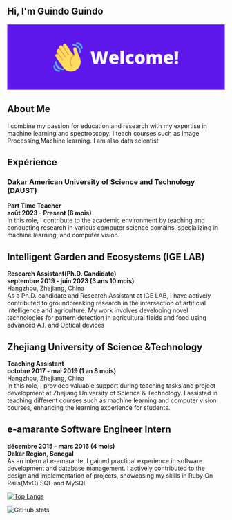 ## Hi, I'm Guindo Guindo

![](https://github.com/guindo/guindo/blob/main/welcome1.png?raw=true)

## About Me
I combine my passion for education and research with my expertise
in machine learning and spectroscopy. I teach courses such as
Image Processing,Machine learning. I am also data scientist

## Expérience
### Dakar American University of Science and Technology (DAUST)
**Part Time Teacher<br>
août 2023 - Present (6 mois)** <br>
In this role, I contribute to the academic environment by teaching and
conducting research in various computer science domains, specializing in
machine learning, and computer vision.

## Intelligent Garden and Ecosystems (IGE LAB)
**Research Assistant(Ph.D. Candidate)**  <br>
**septembre 2019 - juin 2023 (3 ans 10 mois)** <br>
Hangzhou, Zhejiang, China<br>
As a Ph.D. candidate and Research Assistant at IGE LAB, I have actively
contributed to groundbreaking research in the intersection of artificial
intelligence and agriculture. My work involves developing novel technologies
for pattern detection in agricultural fields and food using advanced A.I. and
Optical devices


## Zhejiang University of Science &Technology
**Teaching Assistant**  <br>
**octobre 2017 - mai 2019 (1 an 8 mois)**  <br>
Hangzhou, Zhejiang, China<br>
In this role, I provided valuable support during teaching tasks and project
development at Zhejiang University of Science & Technology. I assisted in
teaching different courses such as machine learning and computer vision
courses, enhancing the learning experience for students.


## e-amarante Software Engineer Intern
**décembre 2015 - mars 2016 (4 mois)**  <br>
**Dakar Region, Senegal**  <br>
As an intern at e-amarante, I gained practical experience in software
development and database management. I actively contributed to the design
and implementation of projects, showcasing my skills in Ruby On Rails(MvC)
SQL and MySQL


[![Top Langs](https://github-readme-stats.vercel.app/api/top-langs/?username=guindo)](https://github.com/anuraghazra/github-readme-stats)

![GitHub stats](https://github-readme-stats.vercel.app/api?username=guindo&show_icons=true)  

